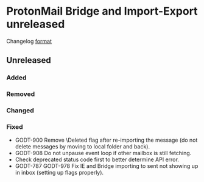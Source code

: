 # ProtonMail Bridge and Import-Export unreleased

Changelog [format](http://keepachangelog.com/en/1.0.0/)

## Unreleased

### Added

### Removed

### Changed

### Fixed
* GODT-900 Remove \Deleted flag after re-importing the message (do not delete messages by moving to local folder and back).
* GODT-908 Do not unpause event loop if other mailbox is still fetching.
* Check deprecated status code first to better determine API error.
* GODT-787 GODT-978 Fix IE and Bridge importing to sent not showing up in inbox (setting up flags properly).
